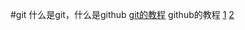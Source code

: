 #git
什么是git，什么是github
[git的教程](http://www.liaoxuefeng.com/wiki/0013739516305929606dd18361248578c67b8067c8c017b000/)
github的教程
[1](http://www.worldhello.net/gotgithub/index.html)
[2](http://symfony.cn/articles/github-intro.html)
